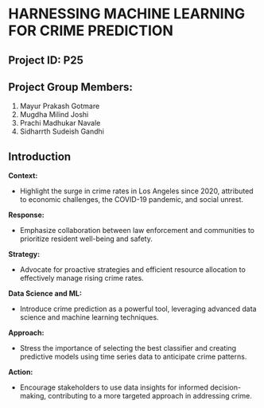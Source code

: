 # HARNESSING MACHINE LEARNING FOR CRIME PREDICTION

## Project ID: P25

## Project Group Members:
1. Mayur Prakash Gotmare
2. Mugdha Milind Joshi
3. Prachi Madhukar Navale
4. Sidharrth Sudeish Gandhi

## Introduction

**Context:**
- Highlight the surge in crime rates in Los Angeles since 2020, attributed to economic challenges, the COVID-19 pandemic, and social unrest.

**Response:**
- Emphasize collaboration between law enforcement and communities to prioritize resident well-being and safety.

**Strategy:**
- Advocate for proactive strategies and efficient resource allocation to effectively manage rising crime rates.

**Data Science and ML:**
- Introduce crime prediction as a powerful tool, leveraging advanced data science and machine learning techniques.

**Approach:**
- Stress the importance of selecting the best classifier and creating predictive models using time series data to anticipate crime patterns.

**Action:**
- Encourage stakeholders to use data insights for informed decision-making, contributing to a more targeted approach in addressing crime.
